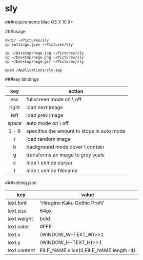 sly
======================
###requirements
Mac OS X 10.9+

###usage

    mkdir ~/Pictures/sly
    cp settings.json ~/Pictures/sly
    
    cp ~/Desktop/hoge.jpg ~/Pictures/sly
    cp ~/Desktop/hoge.png ~/Pictures/sly
    cp ~/Desktop/hoge.gif ~/Pictures/sly
    
    open /Applications/sly.app
    
###key bindings

| key | action |
| :-: | --- |
| esc | fullscreen mode on \ off |
| right | load next image |
| left | load prev image |
| space | auto mode on \ off |
| 1 - 9 | specifies the amount to stops in auto mode |
| r | load random image |
| b | background mode cover \ contain |
| g | transforms an image to grey scale |
| c | hide \ unhide cursor |
| t | hide \ unhide filename |

###setting.json

| key | value |
| --- | --- |
| text.font | 'Hiragino Kaku Gothic ProN' |
| text.size | 64px |
| text.weight | bold |
| text.color | #FFF |
| text.x | (WINDOW_W-TEXT_W)>>1 |
| text.y | (WINDOW_H-TEXT_H)>>1  |
| text.content | FILE_NAME.slice(0,FILE_NAME.length-4) |


